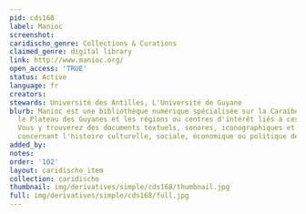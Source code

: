 ```yaml
---
pid: cds168
label: Manioc
screenshot: 
caridischo_genre: Collections & Curations
claimed_genre: digital library
link: http://www.manioc.org/
open_access: 'TRUE'
status: Active
language: fr
creators: 
stewards: Université des Antilles, L'Université de Guyane
blurb: Manioc est une bibliothèque numérique spécialisée sur la Caraïbe, l'Amazonie,
  le Plateau des Guyanes et les régions ou centres d'intérêt liés à ces territoires.
  Vous y trouverez des documents textuels, sonores, iconographiques et des références
  concernant l'histoire culturelle, sociale, économique ou politique de ces pays.
added_by: 
notes: 
order: '102'
layout: caridischo_item
collection: caridischo
thumbnail: img/derivatives/simple/cds168/thumbnail.jpg
full: img/derivatives/simple/cds168/full.jpg
---
```

